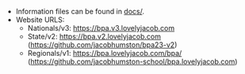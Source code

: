 -   Information files can be found in [docs/](src/client/docs/).
-   Website URLS:
    -   Nationals/v3: https://bpa.v3.lovelyjacob.com
    -   State/v2: https://bpa.v2.lovelyjacob.com (https://github.com/jacobhumston/bpa23-v2)
    -   Regionals/v1: https://bpa.lovelyjacob.com/bpa/ (https://github.com/jacobhumston-school/bpa.lovelyjacob.com)
